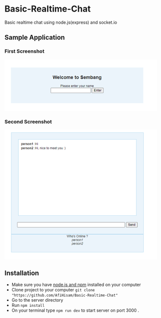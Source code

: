 # Basic-Realtime-Chat
Basic realtime chat using node.js(express) and socket.io

## Sample Application

### First Screenshot
<img src="https://raw.githubusercontent.com/AfiHisam/Basic-Realtime-Chat/master/screenshot1.png">

### Second Screenshot
<img src="https://raw.githubusercontent.com/AfiHisam/Basic-Realtime-Chat/master/screenshot2.PNG">

## Installation 
* Make sure you have [node.js and npm](https://docs.npmjs.com/downloading-and-installing-node-js-and-npm) installed on your computer
* Clone project to your computer ```git clone "https://github.com/AfiHisam/Basic-Realtime-Chat"```
* Go to the server directory
* Run ```npm install```
* On your terminal type ```npm run dev``` to start server on port 3000 . 
